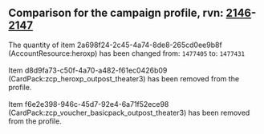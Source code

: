 ## Comparison for the campaign profile, rvn: [2146](https://github.com/PRO100KatYT/FortniteProfileRevisions/tree/main/profiles/campaign/2146%20campaign.json)-[2147](https://github.com/PRO100KatYT/FortniteProfileRevisions/tree/main/profiles/campaign/2147%20campaign.json)

The quantity of item 2a698f24-2c45-4a74-8de8-265cd0ee9b8f (AccountResource:heroxp) has been changed from: `1477405` to: `1477431`
<br><br>
Item d8d9fa73-c50f-4a70-a482-f61ec0426b09 (CardPack:zcp_heroxp_outpost_theater3) has been removed from the profile.
<br><br>
Item f6e2e398-946c-45d7-92e4-6a71f52ece98 (CardPack:zcp_voucher_basicpack_outpost_theater3) has been removed from the profile.
<br><br>
